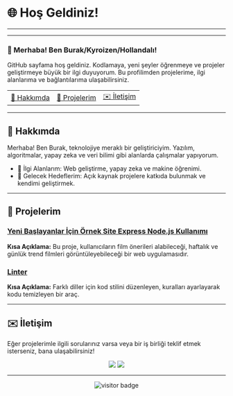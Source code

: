 # 🌐 Hoş Geldiniz!

---

---

### 👋 Merhaba! Ben Burak/Kyroizen/Hollandalı!
GitHub sayfama hoş geldiniz. Kodlamaya, yeni şeyler öğrenmeye ve projeler geliştirmeye büyük bir ilgi duyuyorum. Bu profilimden projelerime, ilgi alanlarıma ve bağlantılarıma ulaşabilirsiniz.

<div align="center">
    <table>
        <tr>
            <td><a href="#hakkimda">📜 Hakkımda</a></td>
            <td><a href="#projeler">📂 Projelerim</a></td>
            <td><a href="#iletisim">✉️ İletişim</a></td>
        </tr>
    </table>
</div>

---

<a name="hakkimda"></a>
## 📜 Hakkımda
Merhaba! Ben Burak, teknolojiye meraklı bir geliştiriciyim. Yazılım, algoritmalar, yapay zeka ve veri bilimi gibi alanlarda çalışmalar yapıyorum. 

- 🚀 İlgi Alanlarım: Web geliştirme, yapay zeka ve makine öğrenimi.
- 🎯 Gelecek Hedeflerim: Açık kaynak projelere katkıda bulunmak ve kendimi geliştirmek.

---

<a name="projeler"></a>
## 📂 Projelerim
### [Yeni Başlayanlar İçin Örnek Site Express Node.js Kullanımı ](https://github.com/BurakYx/FilmSitesi)
**Kısa Açıklama:** Bu proje, kullanıcıların film önerileri alabileceği, haftalık ve günlük trend filmleri görüntüleyebileceği bir web uygulamasıdır.

### [Linter](https://github.com/BurakYx/Linter)
**Kısa Açıklama:** Farklı diller için kod stilini düzenleyen, kuralları ayarlayarak kodu temizleyen bir araç.

---

<a name="iletisim"></a>
## ✉️ İletişim
Eğer projelerimle ilgili sorularınız varsa veya bir iş birliği teklif etmek isterseniz, bana ulaşabilirsiniz!

<div align="center">
    <a href="mailto:hollandali050@gmail.com"><img src="https://img.shields.io/badge/Email-Contact-blue?style=for-the-badge&logo=gmail&logoColor=white"/></a>
    <a href="https://github.com/BurakYx"><img src="https://img.shields.io/badge/GitHub-Follow-blue?style=for-the-badge&logo=github&logoColor=white"/></a>
</div>

---

<div align="center">
    <img src="https://visitor-badge.laobi.icu/badge?page_id=BurakYx.BurakYx" alt="visitor badge"/>
</div>
